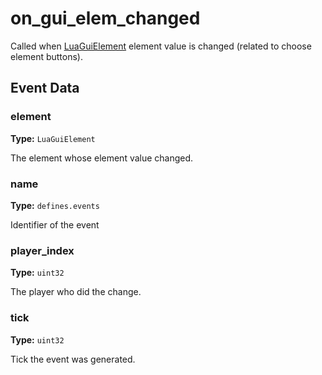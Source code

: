 # on_gui_elem_changed

Called when [LuaGuiElement](runtime:LuaGuiElement) element value is changed (related to choose element buttons).

## Event Data

### element

**Type:** `LuaGuiElement`

The element whose element value changed.

### name

**Type:** `defines.events`

Identifier of the event

### player_index

**Type:** `uint32`

The player who did the change.

### tick

**Type:** `uint32`

Tick the event was generated.

